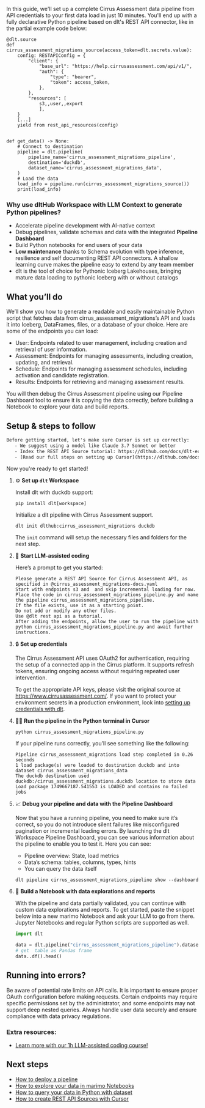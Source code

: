 In this guide, we'll set up a complete Cirrus Assessment data pipeline from API credentials to your first data load in just 10 minutes. You'll end up with a fully declarative Python pipeline based on dlt's REST API connector, like in the partial example code below:

```python-outcome
@dlt.source
def cirrus_assessment_migrations_source(access_token=dlt.secrets.value):
    config: RESTAPIConfig = {
        "client": {
            "base_url": "https://help.cirrusassessment.com/api/v1/",
            "auth": {
                "type": "bearer",
                "token": access_token,
            },
        },
        "resources": [
            s3,,user,,export
            ],
    }
    [...]
    yield from rest_api_resources(config)


def get_data() -> None:
    # Connect to destination
    pipeline = dlt.pipeline(
        pipeline_name='cirrus_assessment_migrations_pipeline',
        destination='duckdb',
        dataset_name='cirrus_assessment_migrations_data', 
    )
    # Load the data
    load_info = pipeline.run(cirrus_assessment_migrations_source())
    print(load_info) 
```

### Why use dltHub Workspace with LLM Context to generate Python pipelines?

- Accelerate pipeline development with AI-native context
- Debug pipelines, validate schemas and data with the integrated **Pipeline Dashboard**
- Build Python notebooks for end users of your data
- **Low maintenance** thanks to Schema evolution with type inference, resilience and self documenting REST API connectors. A shallow learning curve makes the pipeline easy to extend by any team member
- dlt is the tool of choice for Pythonic Iceberg Lakehouses, bringing mature data loading to pythonic Iceberg with or without catalogs

## What you’ll do

We’ll show you how to generate a readable and easily maintainable Python script that fetches data from cirrus_assessment_migrations’s API and loads it into Iceberg, DataFrames, files, or a database of your choice. Here are some of the endpoints you can load:

- User: Endpoints related to user management, including creation and retrieval of user information.
- Assessment: Endpoints for managing assessments, including creation, updating, and retrieval.
- Schedule: Endpoints for managing assessment schedules, including activation and candidate registration.
- Results: Endpoints for retrieving and managing assessment results.

You will then debug the Cirrus Assessment pipeline using our Pipeline Dashboard tool to ensure it is copying the data correctly, before building a Notebook to explore your data and build reports.

## Setup & steps to follow

```default
Before getting started, let's make sure Cursor is set up correctly:
   - We suggest using a model like Claude 3.7 Sonnet or better
   - Index the REST API Source tutorial: https://dlthub.com/docs/dlt-ecosystem/verified-sources/rest_api/ and add it to context as **@dlt rest api**
   - [Read our full steps on setting up Cursor](https://dlthub.com/docs/dlt-ecosystem/llm-tooling/cursor-restapi#23-configuring-cursor-with-documentation)
```

Now you're ready to get started!

1. ⚙️ **Set up `dlt` Workspace**
    
    Install dlt with duckdb support:
    ```shell
    pip install dlt[workspace]
    ```

    Initialize a dlt pipeline with Cirrus Assessment support.
    ```shell
    dlt init dlthub:cirrus_assessment_migrations duckdb
    ```

    The `init` command will setup the necessary files and folders for the next step.
    
2. 🤠 **Start LLM-assisted coding**
    
    Here’s a prompt to get you started:
    
    ```prompt
    Please generate a REST API Source for Cirrus Assessment API, as specified in @cirrus_assessment_migrations-docs.yaml 
    Start with endpoints s3 and  and skip incremental loading for now. 
    Place the code in cirrus_assessment_migrations_pipeline.py and name the pipeline cirrus_assessment_migrations_pipeline. 
    If the file exists, use it as a starting point. 
    Do not add or modify any other files. 
    Use @dlt rest api as a tutorial. 
    After adding the endpoints, allow the user to run the pipeline with python cirrus_assessment_migrations_pipeline.py and await further instructions.
    ```

    
3. 🔒 **Set up credentials** 
    
    The Cirrus Assessment API uses OAuth2 for authentication, requiring the setup of a connected app in the Cirrus platform. It supports refresh tokens, ensuring ongoing access without requiring repeated user intervention.
    
    To get the appropriate API keys, please visit the original source at https://www.cirrusassessment.com/.
    If you want to protect your environment secrets in a production environment, look into [setting up credentials with dlt](https://dlthub.com/docs/walkthroughs/add_credentials).
    
4. 🏃‍♀️ **Run the pipeline in the Python terminal in Cursor**
    
    ```shell
    python cirrus_assessment_migrations_pipeline.py
    ```
    
    If your pipeline runs correctly, you’ll see something like the following:
    
    ```shell
    Pipeline cirrus_assessment_migrations load step completed in 0.26 seconds
    1 load package(s) were loaded to destination duckdb and into dataset cirrus_assessment_migrations_data
    The duckdb destination used duckdb:/cirrus_assessment_migrations.duckdb location to store data
    Load package 1749667187.541553 is LOADED and contains no failed jobs
    ```
    
5. 📈 **Debug your pipeline and data with the Pipeline Dashboard**

    Now that you have a running pipeline, you need to make sure it’s correct, so you do not introduce silent failures like misconfigured pagination or incremental loading errors. By launching the dlt Workspace Pipeline Dashboard, you can see various information about the pipeline to enable you to test it. Here you can see:
    - Pipeline overview: State, load metrics
    - Data’s schema: tables, columns, types, hints
    - You can query the data itself
    
    ```shell
    dlt pipeline cirrus_assessment_migrations_pipeline show --dashboard
    ```
    
6. 🐍 **Build a Notebook with data explorations and reports**

    With the pipeline and data partially validated, you can continue with custom data explorations and reports. To get started, paste the snippet below into a new marimo Notebook and ask your LLM to go from there. Jupyter Notebooks and regular Python scripts are supported as well.

    
    ```python
    import dlt

   data = dlt.pipeline("cirrus_assessment_migrations_pipeline").dataset()
   # get  table as Pandas frame
   data..df().head()
    ```

## Running into errors?

Be aware of potential rate limits on API calls. It is important to ensure proper OAuth configuration before making requests. Certain endpoints may require specific permissions set by the administrator, and some endpoints may not support deep nested queries. Always handle user data securely and ensure compliance with data privacy regulations.

### Extra resources:

- [Learn more with our 1h LLM-assisted coding course!](https://www.youtube.com/watch?v=GGid70rnJuM)

## Next steps

- [How to deploy a pipeline](https://dlthub.com/docs/walkthroughs/deploy-a-pipeline)
- [How to explore your data in marimo Notebooks](https://dlthub.com/docs/general-usage/dataset-access/marimo)
- [How to query your data in Python with dataset](https://dlthub.com/docs/general-usage/dataset-access/dataset)
- [How to create REST API Sources with Cursor](https://dlthub.com/docs/dlt-ecosystem/llm-tooling/cursor-restapi)